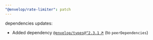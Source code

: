 ```yaml
---
"@envelop/rate-limiter": patch
---
```


dependencies updates: 

- Added dependency [`@envelop/types@^2.3.1` ↗︎](https://www.npmjs.com/package/@envelop/types/v/null) (to `peerDependencies`)
